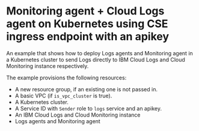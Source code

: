 # Monitoring agent + Cloud Logs agent on Kubernetes using CSE ingress endpoint with an apikey

An example that shows how to deploy Logs agents and Monitoring agent in a Kubernetes cluster to send Logs directly to IBM Cloud Logs and Cloud Monitoring instance respectively.

The example provisions the following resources:
- A new resource group, if an existing one is not passed in.
- A basic VPC (if `is_vpc_cluster` is true).
- A Kubernetes cluster.
- A Service ID with `Sender` role to `logs` service and an apikey.
- An IBM Cloud Logs and Cloud Monitoring instance
- Logs agents and Monitoring agent
